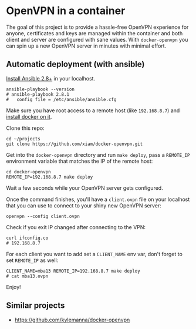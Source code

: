 # OpenVPN in a container

The goal of this project is to provide a hassle-free OpenVPN experience for
anyone, certificates and keys are managed within the container and both client
and server are configured with sane values. With `docker-openvpn` you can spin
up a new OpenVPN server in minutes with minimal effort.

## Automatic deployment (with ansible)

[Install Ansible 2.8+](https://docs.ansible.com/ansible/latest/installation_guide/intro_installation.html)
in your localhost.

```
ansible-playbook --version
# ansible-playbook 2.8.1
#   config file = /etc/ansible/ansible.cfg
```

Make sure you have root access to a remote host (like `192.168.8.7`) and [install
docker on it](https://docs.docker.com/install/).

Clone this repo:

```
cd ~/projects
git clone https://github.com/xiam/docker-openvpn.git
```

Get into the `docker-openvpn` directory and run `make deploy`, pass a
`REMOTE_IP` environment variable that matches the IP of the remote host:

```
cd docker-openvpn
REMOTE_IP=192.168.8.7 make deploy
```

Wait a few seconds while your OpenVPN server gets configured.

Once the command finishes, you'll have a `client.ovpn` file on your localhost
that you can use to connect to your shiny new OpenVPN server:

```
openvpn --config client.ovpn
```

Check if you exit IP changed after connecting to the VPN:

```
curl ifconfig.co
# 192.168.8.7
```

For each client you want to add set a `CLIENT_NAME` env var, don't forget
to set `REMOTE_IP` as well:

```
CLIENT_NAME=mba13 REMOTE_IP=192.168.8.7 make deploy
# cat mba13.ovpn
```

Enjoy!

## Similar projects

* https://github.com/kylemanna/docker-openvpn
